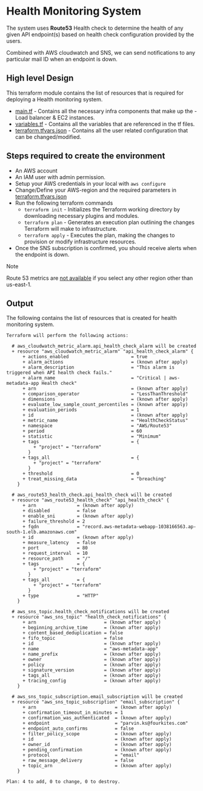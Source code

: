 # Health Monitoring System

The system uses **Route53** Health check to determine the health of any given API endpoint(s) based on health check configuration provided by the users.

Combined with AWS cloudwatch and SNS, we can send notifications to any particular mail ID when an endpoint is down.

## High level Design
This terraform module contains the list of resources that is required for deploying a Health monitoring system.
* [main.tf](./main.tf) - Contains all the necessary infra components that make up the  - Load balancer & EC2 instances.
* [variables.tf](./variables.tf) - Contains all the variables that are referenced in the tf files.
* [terraform.tfvars.json](./terraform.tfvars.json) - Contains all the user related configuration that can be changed/modified.
## Steps required to create the environment
* An AWS account
* An IAM user with admin permission.
* Setup your AWS credentials in your local with `aws configure`
* Change/Define your AWS-region and the required parameters in [terraform.tfvars.json](./terraform.tfvars.json)
* Run the following terraform commands
    - `terraform init`  - Initializes the Terraform working directory by downloading necessary plugins and modules.
    - `terraform plan` - Generates an execution plan outlining the changes Terraform will make to infrastructure.
    - `terraform apply` - Executes the plan, making the changes to provision or modify infrastructure resources.
* Once the SNS subscription is confirmed, you should receive alerts when the endpoint is down.

> [!NOTE]
> Route 53 metrics are [not available](https://docs.aws.amazon.com/Route53/latest/DeveloperGuide/monitoring-health-checks.html#:~:text=To%20view%20Route%2053%20metrics,region%20as%20the%20current%20region) if you select any other region other than us-east-1.

## Output
The following contains the list of resources that is created for health monitoring system.

```
Terraform will perform the following actions:

  # aws_cloudwatch_metric_alarm.api_health_check_alarm will be created
  + resource "aws_cloudwatch_metric_alarm" "api_health_check_alarm" {
      + actions_enabled                       = true
      + alarm_actions                         = (known after apply)
      + alarm_description                     = "This alarm is triggered when API health check fails."
      + alarm_name                            = "Critical | aws-metadata-app Health check"
      + arn                                   = (known after apply)
      + comparison_operator                   = "LessThanThreshold"
      + dimensions                            = (known after apply)
      + evaluate_low_sample_count_percentiles = (known after apply)
      + evaluation_periods                    = 1
      + id                                    = (known after apply)
      + metric_name                           = "HealthCheckStatus"
      + namespace                             = "AWS/Route53"
      + period                                = 60
      + statistic                             = "Minimum"
      + tags                                  = {
          + "project" = "terraform"
        }
      + tags_all                              = {
          + "project" = "terraform"
        }
      + threshold                             = 0
      + treat_missing_data                    = "breaching"
    }

  # aws_route53_health_check.api_health_check will be created
  + resource "aws_route53_health_check" "api_health_check" {
      + arn               = (known after apply)
      + disabled          = false
      + enable_sni        = (known after apply)
      + failure_threshold = 2
      + fqdn              = "record.aws-metadata-webapp-1038166563.ap-south-1.elb.amazonaws.com"
      + id                = (known after apply)
      + measure_latency   = false
      + port              = 80
      + request_interval  = 10
      + resource_path     = "/"
      + tags              = {
          + "project" = "terraform"
        }
      + tags_all          = {
          + "project" = "terraform"
        }
      + type              = "HTTP"
    }

  # aws_sns_topic.health_check_notifications will be created
  + resource "aws_sns_topic" "health_check_notifications" {
      + arn                         = (known after apply)
      + beginning_archive_time      = (known after apply)
      + content_based_deduplication = false
      + fifo_topic                  = false
      + id                          = (known after apply)
      + name                        = "aws-metadata-app"
      + name_prefix                 = (known after apply)
      + owner                       = (known after apply)
      + policy                      = (known after apply)
      + signature_version           = (known after apply)
      + tags_all                    = (known after apply)
      + tracing_config              = (known after apply)
    }

  # aws_sns_topic_subscription.email_subscription will be created
  + resource "aws_sns_topic_subscription" "email_subscription" {
      + arn                             = (known after apply)
      + confirmation_timeout_in_minutes = 1
      + confirmation_was_authenticated  = (known after apply)
      + endpoint                        = "parvin.ks@fourkites.com"
      + endpoint_auto_confirms          = false
      + filter_policy_scope             = (known after apply)
      + id                              = (known after apply)
      + owner_id                        = (known after apply)
      + pending_confirmation            = (known after apply)
      + protocol                        = "email"
      + raw_message_delivery            = false
      + topic_arn                       = (known after apply)
    }

Plan: 4 to add, 0 to change, 0 to destroy.

```